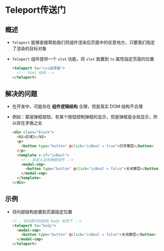 # Teleport传送门

## 概述

- `Teleport` 能够直接帮助我们将组件渲染后页面中的任意地方，只要我们指定了渲染的目标对象

- `Teleport` 组件提供一个 `slot` 功能，将 `slot` 放置到 `to` 属性指定页面的位置

    ```html
    <teleport to="css选择器">
      <!-- html 结构 -->
    </teleport>
    ```

## 解决的问题

- 在开发中，可能存在 **组件逻辑结构** 合理，但是真实 DOM 结构不合理

- 例如：蒙层弹框按钮，有某个按钮控制弹框的显示，但是弹框是全局显示，所以存在矛盾之处

    ```html
    <div class="block">
      <h2>区域1</h2>
      <p>
        <button type="button" @click="isBool = true">打开蒙层</button>
      </p>
      <template v-if="isBool">
        <!-- 自定义全局弹窗组件 -->
        <modal-cmp>
          <button type="button" @click="isBool = false">关闭蒙层</button>
        </modal-cmp>
      </template>
    </div>
    ```

## 示例

- 将内部结构放置到页面指定位置

    ```html
    <!-- 将内部代码放到 body 标签下 -->
    <teleport to="body">
      <modal-cmp>
        <button type="button" @click="isBool = false">关闭蒙层</button>
      </modal-cmp>
    </teleport>
    ```
